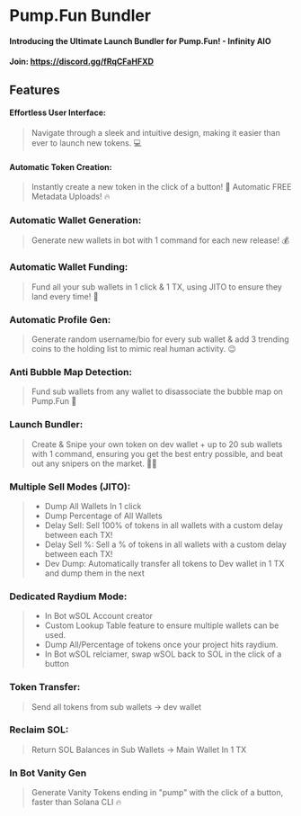 
# Pump.Fun Bundler

#### Introducing the Ultimate Launch Bundler for Pump.Fun! - Infinity AIO

#### Join: https://discord.gg/fRqCFaHFXD


## Features

#### Effortless User Interface:
> Navigate through a sleek and intuitive design, making it easier than ever to launch new tokens. 💻

#### Automatic Token Creation:
> Instantly create a new token in the click of a button! 🚀
> Automatic FREE Metadata Uploads! 🔥

### Automatic Wallet Generation:
> Generate new wallets in bot with 1 command for each new release! 💰

### Automatic Wallet Funding:
> Fund all your sub wallets in 1 click & 1 TX, using JITO to ensure they land every time! 💸

### Automatic Profile Gen:
> Generate random username/bio for every sub wallet & add 3 trending coins to the holding list to mimic real human activity. 😉

### Anti Bubble Map Detection:
> Fund sub wallets from any wallet to disassociate the bubble map on Pump.Fun 🔎

### Launch Bundler:
> Create & Snipe your own token on dev wallet + up to 20 sub wallets with 1 command, ensuring you get the best entry possible, and beat out any snipers on the market. 🔫❌

### Multiple Sell Modes (JITO):
> * Dump All Wallets In 1 click
> * Dump Percentage of All Wallets
> * Delay Sell: Sell 100% of tokens in all wallets with a custom delay between each TX!
> * Delay Sell %: Sell a % of tokens in all wallets with a custom delay between each TX!
> * Dev Dump: Automatically transfer all tokens to Dev wallet in 1 TX and dump them in the next

### Dedicated Raydium Mode:
> * In Bot wSOL Account creator
> * Custom Lookup Table feature to ensure multiple wallets can be used.
> * Dump All/Percentage of tokens once your project hits raydium.
> * In Bot wSOL relciamer, swap wSOL back to SOL in the click of a button

### Token Transfer:
> Send all tokens from sub wallets -> dev wallet

### Reclaim SOL:
> Return SOL Balances in Sub Wallets -> Main Wallet In 1 TX

### In Bot Vanity Gen
> Generate Vanity Tokens ending in "pump" with the click of a button, faster than Solana CLI :fire:
